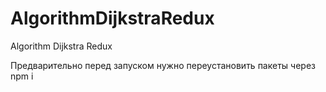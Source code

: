 # AlgorithmDijkstraRedux
Algorithm Dijkstra Redux

Предварительно перед запуском нужно переустановить пакеты через npm i
